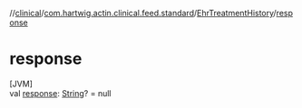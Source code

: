//[clinical](../../../index.md)/[com.hartwig.actin.clinical.feed.standard](../index.md)/[EhrTreatmentHistory](index.md)/[response](response.md)

# response

[JVM]\
val [response](response.md): [String](https://kotlinlang.org/api/latest/jvm/stdlib/kotlin/-string/index.html)? = null
